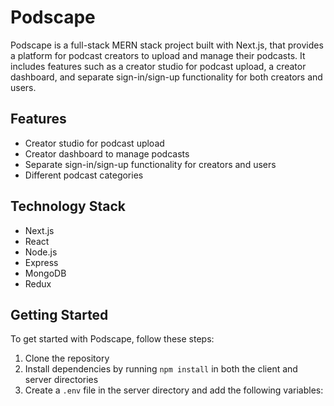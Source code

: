 # Podscape

Podscape is a full-stack MERN stack project built with Next.js, that provides a platform for podcast creators to upload and manage their podcasts. It includes features such as a creator studio for podcast upload, a creator dashboard, and separate sign-in/sign-up functionality for both creators and users.

## Features

- Creator studio for podcast upload
- Creator dashboard to manage podcasts
- Separate sign-in/sign-up functionality for creators and users
- Different podcast categories

## Technology Stack

- Next.js
- React
- Node.js
- Express
- MongoDB
- Redux

## Getting Started

To get started with Podscape, follow these steps:

1. Clone the repository
2. Install dependencies by running `npm install` in both the client and server directories
3. Create a `.env` file in the server directory and add the following variables:

